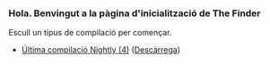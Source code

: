### Hola. Benvingut a la pàgina d'inicialització de The Finder

Escull un tipus de compilació per començar.

- [Última compilació Nightly (4)](devbuild.html) (<a href="devbuild.html">Descàrrega</a>)
